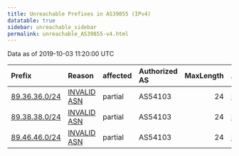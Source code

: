 ```yaml
---
title: Unreachable Prefixes in AS39855 (IPv4)
datatable: true
sidebar: unreachable_sidebar
permalink: unreachable_AS39855-v4.html
---
```


Data as of 2019-10-03 11:20:00 UTC


<div class="datatable-begin"></div>

| Prefix                                               | Reason                                                                                               | affected   | Authorized AS   |   MaxLength | Anchor                                         |   unreachable /24s |
|:-----------------------------------------------------|:-----------------------------------------------------------------------------------------------------|:-----------|:----------------|------------:|:-----------------------------------------------|-------------------:|
| [89.36.36.0/24](https://stat.ripe.net/89.36.36.0/24) | [INVALID ASN](https://rpki-validator.ripe.net/announcement-preview?asn=AS39855&prefix=89.36.36.0/24) | partial    | AS54103         |          24 | [RIPE](unreachable_RIPE_NCC_RPKI_Root-v4.html) |                  1 |
| [89.38.38.0/24](https://stat.ripe.net/89.38.38.0/24) | [INVALID ASN](https://rpki-validator.ripe.net/announcement-preview?asn=AS39855&prefix=89.38.38.0/24) | partial    | AS54103         |          24 | [RIPE](unreachable_RIPE_NCC_RPKI_Root-v4.html) |                  1 |
| [89.46.46.0/24](https://stat.ripe.net/89.46.46.0/24) | [INVALID ASN](https://rpki-validator.ripe.net/announcement-preview?asn=AS39855&prefix=89.46.46.0/24) | partial    | AS54103         |          24 | [RIPE](unreachable_RIPE_NCC_RPKI_Root-v4.html) |                  1 |

<div class="datatable-end"></div>